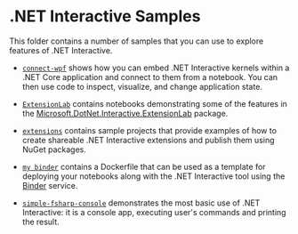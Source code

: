 # .NET Interactive Samples

This folder contains a number of samples that you can use to explore features of .NET Interactive.

* [`connect-wpf`](connect-wpf) shows how you can embed .NET Interactive kernels within a .NET Core application and connect to them from a notebook. You can then use code to inspect, visualize, and change application state.

* [`ExtensionLab`](ExtensionLab) contains notebooks demonstrating some of the features in the [Microsoft.DotNet.Interactive.ExtensionLab](https://www.nuget.org/packages/Microsoft.dotnet.interactive.extensionlab) package. 

* [`extensions`](extensions/readme.md) contains sample projects that provide examples of how to create shareable .NET Interactive extensions and publish them using NuGet packages.

* [`my binder`](my%20binder) contains a Dockerfile that can be used as a template for deploying your notebooks along with the .NET Interactive tool using the [Binder](https://mybinder.org/) service.

* [`simple-fsharp-console`](simple-fsharp-console) demonstrates the most basic use of .NET Interactive: it is a console app, executing user's commands and printing the result.
